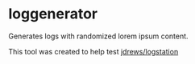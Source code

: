 # loggenerator

Generates logs with randomized lorem ipsum content.

This tool was created to help test [jdrews/logstation](https://github.com/jdrews/logstation)

